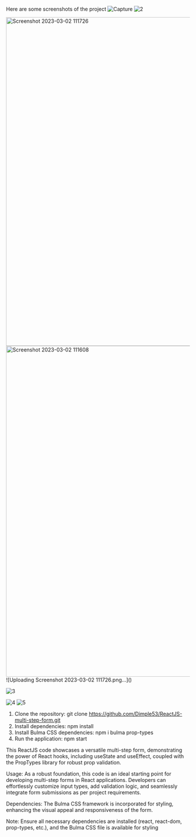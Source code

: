 Here are some screenshots of the project
![Capture](https://user-images.githubusercontent.com/90128548/222394464-f335fef5-340f-4ac1-bd23-94f1fc72e1af.PNG)
![2](https://user-images.githubusercontent.com/90128548/222398663-bda313e3-6b24-4ed6-9aa1-603ca70027f7.PNG)

<img width="899" alt="Screenshot 2023-03-02 111726" src="https://user-images.githubusercontent.com/90128548/222400387-83a1b553-d6f7-4004-a404-70a9a72eab2e.png">
<img width="905" alt="Screenshot 2023-03-02 111608" src="https://user-images.githubusercontent.com/90128548/222400375-82d8b6a4-007c-4572-9fd0-d318caca1bd5.png">
![Uploading Screenshot 2023-03-02 111726.png…]()

![3](https://user-images.githubusercontent.com/90128548/222398692-f42de0f8-45b0-4cef-be9e-27494e158eb0.PNG)

![4](https://user-images.githubusercontent.com/90128548/222398823-02023dba-2505-4fe7-a922-3c790d780d83.PNG)
![5](https://user-images.githubusercontent.com/90128548/222398852-272579dd-5c7e-4e8b-bc02-b0c7276358f5.PNG)











1. Clone the repository: git clone https://github.com/Dimple53/ReactJS-multi-step-form.git
2. Install dependencies: npm install
3. Install Bulma CSS dependencies: npm i bulma prop-types
4. Run the application: npm start

This ReactJS code showcases a versatile multi-step form, demonstrating the power of React hooks, including useState and useEffect, coupled with the PropTypes library for robust prop validation.

Usage:
As a robust foundation, this code is an ideal starting point for developing multi-step forms in React applications. Developers can effortlessly customize input types, add validation logic, and seamlessly integrate form submissions as per project requirements.

Dependencies:
The Bulma CSS framework is incorporated for styling, enhancing the visual appeal and responsiveness of the form.

Note:
Ensure all necessary dependencies are installed (react, react-dom, prop-types, etc.), and the Bulma CSS file is available for styling
